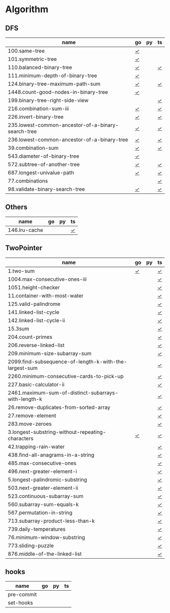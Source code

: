 # Algorithm

## DFS

|  name | go | py | ts |
|-----------|----|---------|-----------|
| 100.same-tree | [✓](DFS/100.same-tree.go) |  |  |
| 101.symmetric-tree | [✓](DFS/101.symmetric-tree.go) |  |  |
| 110.balanced-binary-tree | [✓](DFS/110.balanced-binary-tree.go) |  | [✓](DFS/110.balanced-binary-tree.ts) |
| 111.minimum-depth-of-binary-tree | [✓](DFS/111.minimum-depth-of-binary-tree.go) |  |  |
| 124.binary-tree-maximum-path-sum | [✓](DFS/124.binary-tree-maximum-path-sum.go) |  | [✓](DFS/124.binary-tree-maximum-path-sum.ts) |
| 1448.count-good-nodes-in-binary-tree | [✓](DFS/1448.count-good-nodes-in-binary-tree.go) |  |  |
| 199.binary-tree-right-side-view |  |  | [✓](DFS/199.binary-tree-right-side-view.ts) |
| 216.combination-sum-iii | [✓](DFS/216.combination-sum-iii.go) |  | [✓](DFS/216.combination-sum-iii.ts) |
| 226.invert-binary-tree | [✓](DFS/226.invert-binary-tree.go) |  | [✓](DFS/226.invert-binary-tree.ts) |
| 235.lowest-common-ancestor-of-a-binary-search-tree | [✓](DFS/235.lowest-common-ancestor-of-a-binary-search-tree.go) |  | [✓](DFS/235.lowest-common-ancestor-of-a-binary-search-tree.ts) |
| 236.lowest-common-ancestor-of-a-binary-tree | [✓](DFS/236.lowest-common-ancestor-of-a-binary-tree.go) |  | [✓](DFS/236.lowest-common-ancestor-of-a-binary-tree.ts) |
| 39.combination-sum | [✓](DFS/39.combination-sum.go) |  | [✓](DFS/39.combination-sum.ts) |
| 543.diameter-of-binary-tree | [✓](DFS/543.diameter-of-binary-tree.go) |  |  |
| 572.subtree-of-another-tree | [✓](DFS/572.subtree-of-another-tree.go) |  | [✓](DFS/572.subtree-of-another-tree.ts) |
| 687.longest-univalue-path | [✓](DFS/687.longest-univalue-path.go) |  | [✓](DFS/687.longest-univalue-path.ts) |
| 77.combinations |  |  | [✓](DFS/77.combinations.ts) |
| 98.validate-binary-search-tree | [✓](DFS/98.validate-binary-search-tree.go) |  | [✓](DFS/98.validate-binary-search-tree.ts) |

## Others

|  name | go | py | ts |
|-----------|----|---------|-----------|
| 146.lru-cache |  |  | [✓](Others/146.lru-cache.ts) |

## TwoPointer

|  name | go | py | ts |
|-----------|----|---------|-----------|
| 1.two-sum | [✓](TwoPointer/1.two-sum.go) |  | [✓](TwoPointer/1.two-sum.ts) |
| 1004.max-consecutive-ones-iii |  |  | [✓](TwoPointer/1004.max-consecutive-ones-iii.ts) |
| 1051.height-checker |  |  | [✓](TwoPointer/1051.height-checker.ts) |
| 11.container-with-most-water |  |  | [✓](TwoPointer/11.container-with-most-water.ts) |
| 125.valid-palindrome |  |  | [✓](TwoPointer/125.valid-palindrome.ts) |
| 141.linked-list-cycle |  |  | [✓](TwoPointer/141.linked-list-cycle.ts) |
| 142.linked-list-cycle-ii |  |  | [✓](TwoPointer/142.linked-list-cycle-ii.ts) |
| 15.3sum |  |  | [✓](TwoPointer/15.3sum.ts) |
| 204.count-primes |  |  | [✓](TwoPointer/204.count-primes.ts) |
| 206.reverse-linked-list |  |  | [✓](TwoPointer/206.reverse-linked-list.ts) |
| 209.minimum-size-subarray-sum |  |  | [✓](TwoPointer/209.minimum-size-subarray-sum.ts) |
| 2099.find-subsequence-of-length-k-with-the-largest-sum |  |  | [✓](TwoPointer/2099.find-subsequence-of-length-k-with-the-largest-sum.ts) |
| 2260.minimum-consecutive-cards-to-pick-up |  |  | [✓](TwoPointer/2260.minimum-consecutive-cards-to-pick-up.ts) |
| 227.basic-calculator-ii |  |  | [✓](TwoPointer/227.basic-calculator-ii.ts) |
| 2461.maximum-sum-of-distinct-subarrays-with-length-k |  |  | [✓](TwoPointer/2461.maximum-sum-of-distinct-subarrays-with-length-k.ts) |
| 26.remove-duplicates-from-sorted-array |  |  | [✓](TwoPointer/26.remove-duplicates-from-sorted-array.ts) |
| 27.remove-element |  |  | [✓](TwoPointer/27.remove-element.ts) |
| 283.move-zeroes |  |  | [✓](TwoPointer/283.move-zeroes.ts) |
| 3.longest-substring-without-repeating-characters | [✓](TwoPointer/3.longest-substring-without-repeating-characters.go) |  | [✓](TwoPointer/3.longest-substring-without-repeating-characters.ts) |
| 42.trapping-rain-water |  |  | [✓](TwoPointer/42.trapping-rain-water.ts) |
| 438.find-all-anagrams-in-a-string |  |  | [✓](TwoPointer/438.find-all-anagrams-in-a-string.ts) |
| 485.max-consecutive-ones |  |  | [✓](TwoPointer/485.max-consecutive-ones.ts) |
| 496.next-greater-element-i |  |  | [✓](TwoPointer/496.next-greater-element-i.ts) |
| 5.longest-palindromic-substring |  |  | [✓](TwoPointer/5.longest-palindromic-substring.ts) |
| 503.next-greater-element-ii |  |  | [✓](TwoPointer/503.next-greater-element-ii.ts) |
| 523.continuous-subarray-sum |  |  | [✓](TwoPointer/523.continuous-subarray-sum.ts) |
| 560.subarray-sum-equals-k |  |  | [✓](TwoPointer/560.subarray-sum-equals-k.ts) |
| 567.permutation-in-string |  |  | [✓](TwoPointer/567.permutation-in-string.ts) |
| 713.subarray-product-less-than-k |  |  | [✓](TwoPointer/713.subarray-product-less-than-k.ts) |
| 739.daily-temperatures |  |  | [✓](TwoPointer/739.daily-temperatures.ts) |
| 76.minimum-window-substring |  |  | [✓](TwoPointer/76.minimum-window-substring.ts) |
| 773.sliding-puzzle |  |  | [✓](TwoPointer/773.sliding-puzzle.ts) |
| 876.middle-of-the-linked-list |  |  | [✓](TwoPointer/876.middle-of-the-linked-list.ts) |

## hooks

|  name | go | py | ts |
|-----------|----|---------|-----------|
| pre-commit |  |  |  |
| set-hooks |  |  |  |

